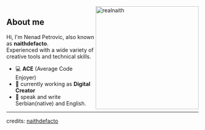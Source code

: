 
<img align="right" width="270" alt="realnaith" src="https://imgur.com/y1iqwAM.png"/>

<h2>About me</h2>

Hi, I'm Nenad Petrovic, also known as  **naithdefacto**.
<br>
Experienced with a wide variety of creative tools and technical skills.

- 💻 **ACE** (Average Code Enjoyer)
- 🔏 currently working as **Digital Creator**
- 📨 speak and write Serbian(native) and English.

------
credits: [naithdefacto](https://github.com/naithdefacto)
